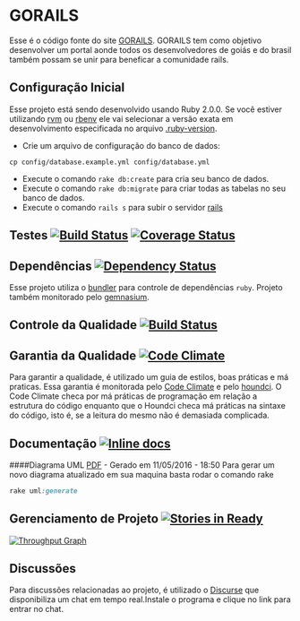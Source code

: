 # GORAILS

Esse é o código fonte do site [GORAILS](http://www.gorails.com.br/).
GORAILS tem como objetivo desenvolver um portal aonde todos os desenvolvedores de goiás e do brasil também possam se unir para beneficar a comunidade rails.


## Configuração Inicial

Esse projeto está sendo desenvolvido usando Ruby 2.0.0. Se você estiver utilizando [rvm](http://rvm.beginrescueend.com/)
ou [rbenv](https://github.com/sstephenson/rbenv) ele vai selecionar a versão exata em desenvolvimento
especificada no arquivo [.ruby-version](https://github.com/RubyCastsBrasil/RubyCastsBrasil/blob/master/.ruby-version).

- Crie um arquivo de configuração do banco de dados:
```shell
cp config/database.example.yml config/database.yml
```
- Execute o comando `rake db:create` para cria seu banco de dados.
- Execute o comando `rake db:migrate` para criar todas as tabelas no seu banco de dados.
- Execute o comando `rails s` para subir o servidor [rails](https://github.com/rails/rails)

## Testes [![Build Status](https://travis-ci.org/gorails/gorails.svg?branch=master)](https://travis-ci.org/gorails/gorails)  [![Coverage Status](https://coveralls.io/repos/github/gorails/gorails/badge.svg?branch=master)](https://coveralls.io/github/gorails/gorails?branch=master)
 
## Dependências [![Dependency Status](https://gemnasium.com/gorails/gorails.svg)](https://gemnasium.com/gorails/gorails)

Esse projeto utiliza o [bundler](http://bundler.io) para controle de dependências `ruby`.
Projeto também monitorado pelo [gemnasium](https://gemnasium.com).

## Controle da Qualidade [![Build Status](https://semaphoreci.com/api/v1/jcottobboni/gorails/branches/master/badge.svg)](https://semaphoreci.com/jcottobboni/gorails)


## Garantia da Qualidade [![Code Climate](https://codeclimate.com/github/gorails/gorails/badges/gpa.svg)](https://codeclimate.com/github/gorails/gorails)

Para garantir a qualidade, é utilizado um guia de estilos, boas práticas e má praticas.
Essa garantia é monitorada pelo [Code Climate](https://codeclimate.com) e pelo [houndci](http://houndci.com).
O Code Climate checa por má práticas de programação em relação a estrutura do código enquanto 
que o Houndci checa má práticas na sintaxe do código, isto é, se a leitura do mesmo não é 
demasiada complicada.

## Documentação [![Inline docs](http://inch-ci.org/github/gorails/gorails.svg?branch=master)](http://inch-ci.org/github/gorails/gorails)
####Diagrama UML [PDF](https://github.com/gorails/gorails/blob/master/doc/uml_gorails.pdf) - Gerado em 11/05/2016 - 18:50
Para gerar um novo diagrama atualizado em sua maquina basta rodar o comando rake

```ruby
rake uml:generate
```

## Gerenciamento de Projeto [![Stories in Ready](https://badge.waffle.io/gorails/gorails.svg?label=ready&title=Ready)](http://waffle.io/gorails/gorails)

[![Throughput Graph](https://graphs.waffle.io/gorails/gorails/throughput.svg)](https://waffle.io/gorails/gorails/metrics)


## Discussões  

Para discussões relacionadas ao projeto, é utilizado o [Discurse](https://discord.gg/7tz73A) que disponibiliza
um chat em tempo real.Instale o programa e clique no link para entrar no chat.


